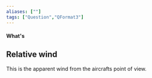 ```yaml
---
aliases: [""]
tags: ["Question","QFormat3"]
---
```


#### What's
## Relative wind
This is the apparent wind from the aircrafts point of view.